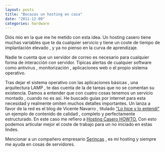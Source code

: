 ```yaml
---
layout: posts
title: "Bocazas un hosting en casa"
date: "2011-12-09"
categories: hardware
---
```


Diós mio en la que me he metido con esta idea. Un hosting casero tiene muchas variables que te da cualquier servicio y tiene un coste de tiempo de implantación elevado , y ya no pienso en la curva de aprendizaje.

Nadie te cuenta que un servidor de correo es necesario para cualquier forma de interacción con servidor. Típicas alertas de cualquier software como antivirus , monitorización , aplicaciones web o el propio sistema operativo.

Tras dejar el sistema operativo con las aplicaciones básicas , una arquitectura LAMP , te das cuenta de la de tareas que no se comentan su existencia. Damos a entender que con cuatro cosas tenemos un servicio montado , cuando no es así. He buscado guías por internet para esta necesidad y realmente omiten muchos detalles importantes. Un lanza a favor de la red es el blog de Vicente Navarro , titulado ["Lo hice y lo entendí"](https://www.vicente-navarro.com/blog/ "Vicente Navarro") un ejemplo de contenido de calidad , completo y perfectamente estructurado. En este caso me refiero a [Hosting Casero HOWTO.](https://www.vicente-navarro.com/blog/ "Vicente Navarro") Con esto podemos articular mejor el coste de trabajo para un no iniciado en estas lindes.

Mencionar a un compañero empresario [Serincas](https://www.serincas.com/ "Serincas") , es mi hosting y siempre me ayuda en cosas de servidores.[](https://www.serincas.com/ "Serincas")
